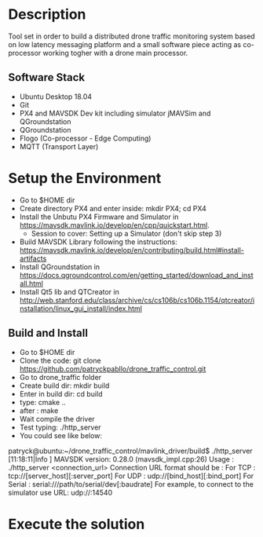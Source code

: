# Description
Tool set in order to build a distributed drone traffic monitoring system based on low latency messaging platform and a small software piece acting as co-processor working togher with a drone main processor.

## Software Stack
 - Ubuntu Desktop 18.04
 - Git
 - PX4 and MAVSDK Dev kit including simulator jMAVSim and QGroundstation
 - QGroundstation
 - Flogo (Co-processor - Edge Computing)
 - MQTT (Transport Layer)

# Setup the Environment
 - Go to $HOME dir
 - Create directory PX4 and enter inside: mkdir PX4; cd PX4
 - Install the Unbutu PX4 Firmware and Simulator in https://mavsdk.mavlink.io/develop/en/cpp/quickstart.html. 
   - Session to cover: Setting up a Simulator (don't skip step 3)
 - Build MAVSDK Library following the instructions: https://mavsdk.mavlink.io/develop/en/contributing/build.html#install-artifacts
 - Install QGroundstation in https://docs.qgroundcontrol.com/en/getting_started/download_and_install.html
 - Install Qt5 lib and QTCreator in http://web.stanford.edu/class/archive/cs/cs106b/cs106b.1154/qtcreator/installation/linux_gui_install/index.html
 
## Build and Install
- Go to $HOME dir
- Clone the code: git clone https://github.com/patryckpabllo/drone_traffic_control.git
- Go to drone_traffic folder
- Create build dir: mkdir build
- Enter in build dir: cd build
- type: cmake ..
- after : make
- Wait compile the driver 
- Test typing: ./http_server
- You could see like below:

patryck@ubuntu:~/drone_traffic_control/mavlink_driver/build$ ./http_server 
[11:18:11|Info ] MAVSDK version: 0.28.0 (mavsdk_impl.cpp:26)
Usage : ./http_server <connection_url>
Connection URL format should be :
 For TCP : tcp://[server_host][:server_port]
 For UDP : udp://[bind_host][:bind_port]
 For Serial : serial:///path/to/serial/dev[:baudrate]
For example, to connect to the simulator use URL: udp://:14540


# Execute the solution

